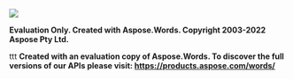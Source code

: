 ﻿![](Output.001.png)

**Evaluation Only. Created with Aspose.Words. Copyright 2003-2022 Aspose Pty Ltd.**

ttt
**Created with an evaluation copy of Aspose.Words. To discover the full versions of our APIs please visit: https://products.aspose.com/words/**
